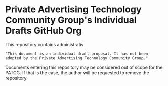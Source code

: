 # Private Advertising Technology Community Group's Individual Drafts GitHub Org

This repository contains administrativ

`"This document is an individual draft proposal. It has not been adopted by the Private Advertising Technology Community Group."`

Documents entering this repository may be considered out of scope for the PATCG. If that is the case, the author will be requested to remove the repository.
